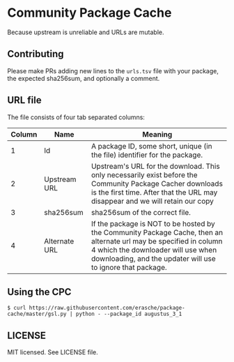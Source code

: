 # Community Package Cache

Because upstream is unreliable and URLs are mutable.

## Contributing

Please make PRs adding new lines to the `urls.tsv` file with your package, the expected sha256sum, and optionally a comment.

## URL file

The file consists of four tab separated columns:

Column | Name | Meaning
------ | ---- | ---
1      | Id   | A package ID, some short, unique (in the file) identifier for the package.
2      | Upstream URL | Upstream's URL for the download. This only necessarily exist before the Community Package Cacher downloads is the first time. After that the URL may disappear and we will retain our copy
3      | sha256sum | sha256sum of the correct file.
4      | Alternate URL | If the package is NOT to be hosted by the Community Package Cache, then an alternate url may be specified in column 4 which the downloader will use when downloading, and the updater will use to ignore that package.

## Using the CPC

```console
$ curl https://raw.githubusercontent.com/erasche/package-cache/master/gsl.py | python - --package_id augustus_3_1
```

## LICENSE

MIT licensed. See LICENSE file.

